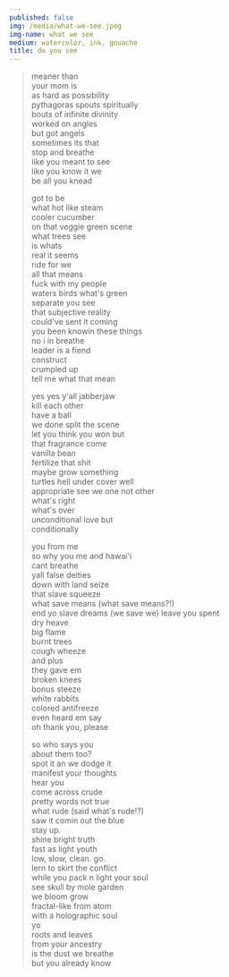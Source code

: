 ```yaml
---
published: false
img: /media/what-we-see.jpeg
img-name: what we see
medium: watercolor, ink, gouache
title: do you see
--- 
```



> meaner than  
> your mom is  
> as hard as possibility  
> pythagoras spouts spiritually  
> bouts of infinite divinity  
> worked on angles  
> but got angels  
> sometimes its that  
> stop and breathe  
> like you meant to see  
> like you know it we  
> be all you knead  
>  
> got to be  
> what hot like steam  
> cooler cucumber  
> on that veggie green scene  
> what trees see  
> is whats  
> real it seems  
> ride for we  
> all that means  
> fuck with my people  
> waters birds what's green  
> separate you see  
> that subjective reality  
> could've sent it coming  
> you been knowin these things  
> no i in breathe  
> leader is a fiend  
> construct  
> crumpled up  
> tell me what that mean  
>  
> yes yes y'all jabberjaw  
> kill each other  
> have a ball  
> we done split the scene  
> let you think you won but  
> that fragrance come  
> vanilla bean  
> fertilize that shit  
> maybe grow something  
> turtles hell 
under cover well  
appropriate see
we one not other  
what's right  
what's over  
unconditional love but  
conditionally    
>  
> you from me  
> so why you me and hawai'i  
> cant breathe  
> yall false deities  
> down with land seize  
> that slave squeeze  
> what save means (what save means?!)  
> end yo slave dreams (we save we) 
leave you spent  
dry heave  
big flame  
burnt trees  
cough wheeze  
and plus  
they gave em  
broken knees  
bonus steeze  
white rabbits  
colored antifreeze  
even heard em say  
oh thank you, please  
>  
> so who says you  
> about them too?  
> spot it an we dodge it  
> manifest your thoughts  
> hear you  
> come across crude  
> pretty words not true  
> what rude (said what's rude!?)  
> saw it comin out the blue  
> stay up.  
> shine bright truth  
> fast as light youth  
> low, slow, clean. go.  
> lern to skirt the conflict  
> while you pack n light your soul  
> see skull by mole garden  
> we bloom grow  
> fractal-like from atom  
> with a holographic soul  
> yo  
> roots and leaves  
> from your ancestry  
> is the dust we breathe  
> but you already know
